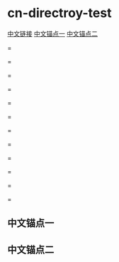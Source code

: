 cn-directroy-test
=================

[中文链接](/中文目录/中文文件.php)
[中文锚点一](#中文锚点一)
[中文锚点二](#中文锚点二)

=

=

=

=

=

=

=

=

=

=

=

=


## 中文锚点一

<a name="中文锚点二"></a>
## 中文锚点二